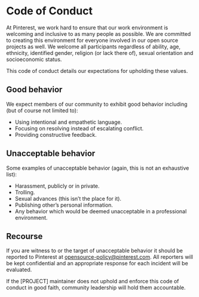 # Code of Conduct

At Pinterest, we work hard to ensure that our work environment is welcoming and inclusive to as many people as possible. We are committed to creating this environment for everyone involved in our open source projects as well. We welcome all participants regardless of ability, age, ethnicity, identified gender, religion (or lack there of), sexual orientation and socioeconomic status.

This code of conduct details our expectations for upholding these values.

## Good behavior

We expect members of our community to exhibit good behavior including (but of course not limited to):

- Using intentional and empathetic language.
- Focusing on resolving instead of escalating conflict.
- Providing constructive feedback.

## Unacceptable behavior

Some examples of unacceptable behavior (again, this is not an exhaustive list):

- Harassment, publicly or in private.
- Trolling.
- Sexual advances (this isn’t the place for it).
- Publishing other’s personal information.
- Any behavior which would be deemed unacceptable in a professional environment.

## Recourse

If you are witness to or the target of unacceptable behavior it should be reported to Pinterest at opensource-policy@pinterest.com. All reporters will be kept confidential and an appropriate response for each incident will be evaluated.

If the [PROJECT] maintainer does not uphold and enforce this code of conduct in good faith, community leadership will hold them accountable.

